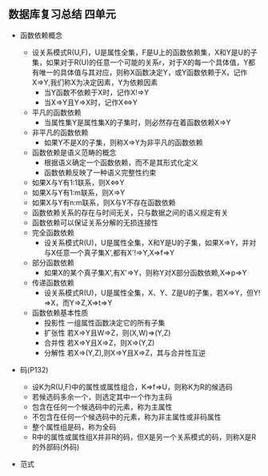 ## 数据库复习总结      四单元

* 函数依赖概念
    - 设关系模式R(U,F)，U是属性全集，F是U上的函数依赖集，X和Y是U的子集，如果对于R(U)的任意一个可能的关系r，对于X的每一个具体值，Y都有唯一的具体值与其对应，则称X函数决定Y，或Y函数依赖于X，记作X&rArr;Y,我们称X为决定因素，Y为依赖因素
        + 当Y函数不依赖于X时，记作X!&rArr;Y
        + 当X&rArr;Y且Y&rArr;X时，记作X&hArr;Y
    - 平凡的函数依赖
        + 当属性集Y是属性集X的子集时，则必然存在着函数依赖X&rArr;Y
    - 非平凡的函数依赖
        + 如果Y不是X的子集，则称X&rArr;Y为非平凡的函数依赖
    - 函数依赖是语义范畴的概念
        + 根据语义确定一个函数依赖，而不是其形式化定义
        + 函数依赖反映了一种语义完整性约束
    - 如果X与Y有1:1联系，则X&hArr;Y
    - 如果X与Y有1:m联系，则X&rArr;Y
    - 如果X与Y有n:m联系，则X与Y不存在函数依赖
    - 函数依赖关系的存在与时间无关，只与数据之间的语义规定有关
    - 函数依赖可以保证关系分解的无损连接性
    - 完全函数依赖
        + 设关系模式R(U)，U是属性全集，X和Y是U的子集，如果X&rArr;Y，并对与X任意一个真子集X',都有X'!&rArr;Y,X&rArr;f&rArr;Y
    - 部分函数依赖
        + 如果X的某个真子集X',有X'&rArr;Y，则称Y对X部分函数依赖,X&rArr;p&rArr;Y
    - 传递函数依赖
        + 设关系模式R(U)，U是属性全集，X、Y、Z是U的子集，若X&rArr;Y，但Y!&rArr;X，而Y&rArr;Z,X&rArr;t&rArr;Y
    - 函数依赖基本性质
        + 投影性   一组属性函数决定它的所有子集
        + 扩张性   若X&rArr;Y且W&rArr;Z，则(X,W)&rArr;(Y,Z)
        + 合并性   若X&rArr;Y且X&rArr;Z，则X&rArr;(Y,Z)
        + 分解性   若X&rArr;(Y,Z),则X&rArr;Y且X&rArr;Z，其与合并性互逆

* 码(P132)
    - 设K为R(U,F)中的属性或属性组合，K&rArr;f&rArr;U，则称K为R的候选码
    - 若候选码多余一个，则选定其中一个作为主码
    - 包含在任何一个候选码中的元素，称为主属性
    - 不包含在任何一个候选码中的元素，称为非主属性或非码属性
    - 整个属性组是码，称为全码
    - R中的属性或属性组X并非R的码，但X是另一个关系模式的码，则称X是R的外部码(外码)

* 范式